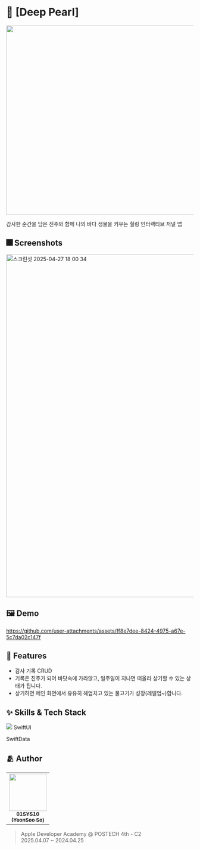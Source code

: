 # :iphone: [Deep Pearl]
<img src="https://github.com/user-attachments/assets/ba87e08c-b6d3-4c9e-a8e8-16b4fac2257a" width="508" height="508"/>

감사한 순간을 담은 진주와 함께 나의 바다 생물을 키우는 힐링 인터랙티브 저널 앱

## :fireworks: Screenshots
<img width="920" alt="스크린샷 2025-04-27 18 00 34" src="https://github.com/user-attachments/assets/d192f5f1-2026-49c2-940e-7a4dcc65d25b" />



## :framed_picture: Demo

https://github.com/user-attachments/assets/ff8e7dee-8424-4975-a67e-5c7da02c147f



## :pushpin: Features

- 감사 기록 CRUD
- 기록은 진주가 되어 바닷속에 가라앉고, 일주일이 지나면 떠올라 상기할 수 있는 상태가 됩니다.
- 상기하면 메인 화면에서 유유히 헤엄치고 있는 물고기가 성장(레벨업~)합니다.


## :sparkles: Skills & Tech Stack

<img src="https://img.shields.io/badge/Swift-FA7343?style=flat&logo=Swift&logoColor=white"/>
SwiftUI  

SwiftData


## :people_hugging: Author

<table>
   <tr>
      <td align="center"><a href="https://github.com/01sys10"><img src="https://avatars.githubusercontent.com/u/65909443?v=4" width="100px;" alt=""/><br /><sub><b>01SYS10<br/>(YeonSoo So)</b></sub></a></td>
   </tr>
</table>  


> Apple Developer Academy @ POSTECH 4th - C2  
> 2025.04.07 ~ 2024.04.25
